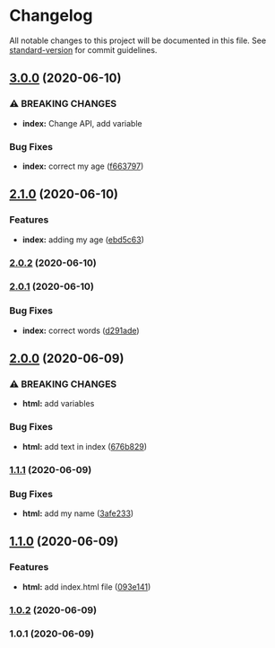 # Changelog

All notable changes to this project will be documented in this file. See [standard-version](https://github.com/conventional-changelog/standard-version) for commit guidelines.

## [3.0.0](https://github-deltacode///compare/v2.1.0...v3.0.0) (2020-06-10)


### ⚠ BREAKING CHANGES

* **index:** Change API, add variable

### Bug Fixes

* **index:** correct my age ([f663797](https://github-deltacode///commit/f6637979138a90c82791720c0248ede18add0d75))

## [2.1.0](https://github-deltacode///compare/v2.0.2...v2.1.0) (2020-06-10)


### Features

* **index:** adding my age ([ebd5c63](https://github-deltacode///commit/ebd5c636b353f2adad629aa6f3e12f29c70ad198))

### [2.0.2](https://github-deltacode///compare/v2.0.1...v2.0.2) (2020-06-10)

### [2.0.1](https://github-deltacode///compare/v2.0.0...v2.0.1) (2020-06-10)


### Bug Fixes

* **index:** correct words ([d291ade](https://github-deltacode///commit/d291ade6370f1ffbb492bbd731c46cf9fd7c7ba9))

## [2.0.0](https://github-deltacode///compare/v1.1.1...v2.0.0) (2020-06-09)


### ⚠ BREAKING CHANGES

* **html:** add variables

### Bug Fixes

* **html:** add text in index ([676b829](https://github-deltacode///commit/676b8293f8e161333460c37acb60e8602af8e90a))

### [1.1.1](https://github-deltacode///compare/v1.1.0...v1.1.1) (2020-06-09)


### Bug Fixes

* **html:** add my name ([3afe233](https://github-deltacode///commit/3afe233dbcbd857387be0627a8d5af4a36d81414))

## [1.1.0](https://github-deltacode///compare/v1.0.2...v1.1.0) (2020-06-09)


### Features

* **html:** add index.html file ([093e141](https://github-deltacode///commit/093e141b6dde86c2f331fc1018c7ee6034c6efa0))

### [1.0.2](https://github-deltacode///compare/v1.0.1...v1.0.2) (2020-06-09)

### 1.0.1 (2020-06-09)
